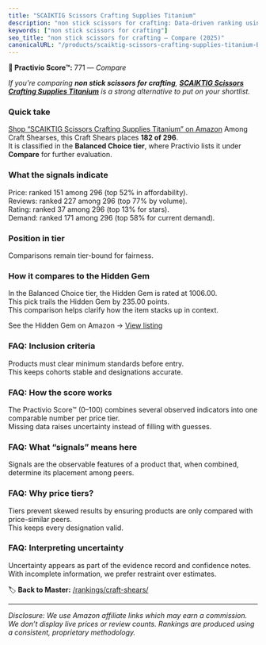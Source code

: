 ```yaml
---
title: "SCAIKTIG Scissors Crafting Supplies Titanium"
description: "non stick scissors for crafting: Data-driven ranking using the Practivio Score™. Positioned by quality, value, demand, findability, momentum."
keywords: ["non stick scissors for crafting"]
seo_title: "non stick scissors for crafting — Compare (2025)"
canonicalURL: "/products/scaiktig-scissors-crafting-supplies-titanium-B0DMKLGY97/"
---
```


**🛒 Practivio Score™:** 771 — _Compare_


*If you're comparing **non stick scissors for crafting**, **[SCAIKTIG Scissors Crafting Supplies Titanium](https://www.amazon.com/dp/B0DMKLGY97?tag=practivio-20)** is a strong alternative to put on your shortlist.*
### Quick take
[Shop “SCAIKTIG Scissors Crafting Supplies Titanium” on Amazon](https://www.amazon.com/dp/B0DMKLGY97?tag=practivio-20)
Among Craft Shearses, this Craft Shears places **182 of 296**.  
It is classified in the **Balanced Choice tier**, where Practivio lists it under **Compare** for further evaluation.

### What the signals indicate
Price: ranked 151 among 296 (top 52% in affordability).  
Reviews: ranked 227 among 296 (top 77% by volume).  
Rating: ranked 37 among 296 (top 13% for stars).  
Demand: ranked 171 among 296 (top 58% for current demand).

### Position in tier
Comparisons remain tier-bound for fairness.

### How it compares to the Hidden Gem
In the Balanced Choice tier, the Hidden Gem is rated at 1006.00.  
This pick trails the Hidden Gem by 235.00 points.  
This comparison helps clarify how the item stacks up in context.  

See the Hidden Gem on Amazon → [View listing](https://www.amazon.com/dp/B08FLKHG8J?tag=practivio-20)

### FAQ: Inclusion criteria
Products must clear minimum standards before entry.  
This keeps cohorts stable and designations accurate.

### FAQ: How the score works
The Practivio Score™ (0–100) combines several observed indicators into one comparable number per price tier.  
Missing data raises uncertainty instead of filling with guesses.

### FAQ: What “signals” means here
Signals are the observable features of a product that, when combined, determine its placement among peers.

### FAQ: Why price tiers?
Tiers prevent skewed results by ensuring products are only compared with price-similar peers.  
This keeps every designation valid.

### FAQ: Interpreting uncertainty
Uncertainty appears as part of the evidence record and confidence notes.  
With incomplete information, we prefer restraint over estimates.

<!-- Missing template for Compare/CompareWithinPriceClass -->


🏷️ **Back to Master:** [/rankings/craft-shears/](/rankings/craft-shears/)

---
_Disclosure: We use Amazon affiliate links which may earn a commission. We don’t display live prices or review counts. Rankings are produced using a consistent, proprietary methodology._
